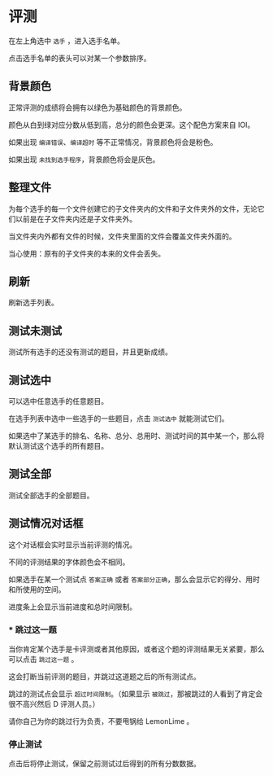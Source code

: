 # 评测

在左上角选中 `选手` ，进入选手名单。

点击选手名单的表头可以对某一个参数排序。

## 背景颜色

正常评测的成绩将会拥有以绿色为基础颜色的背景颜色。

颜色从白到绿对应分数从低到高，总分的颜色会更深。这个配色方案来自 IOI。

如果出现 `编译错误`、`编译超时` 等不正常情况，背景颜色将会是粉色。

如果出现 `未找到选手程序`，背景颜色将会是灰色。

## 整理文件

为每个选手的每一个文件创建它的子文件夹内的文件和子文件夹外的文件，无论它们以前是在子文件夹内还是子文件夹外。

当文件夹内外都有文件的时候，文件夹里面的文件会覆盖文件夹外面的。

当心使用：原有的子文件夹的本来的文件会丢失。

## 刷新

刷新选手列表。

## 测试未测试

测试所有选手的还没有测试的题目，并且更新成绩。

## 测试选中

可以选中任意选手的任意题目。

在选手列表中选中一些选手的一些题目，点击 `测试选中` 就能测试它们。

如果选中了某选手的排名、名称、总分、总用时、测试时间的其中某一个，那么将默认测试这个选手的所有题目。

## 测试全部

测试全部选手的全部题目。

## 测试情况对话框

这个对话框会实时显示当前评测的情况。

不同的评测结果的字体颜色会不相同。

如果选手在某一个测试点 `答案正确` 或者 `答案部分正确`，那么会显示它的得分、用时和所使用的空间。

进度条上会显示当前进度和总时间限制。

### * 跳过这一题

当你肯定某个选手是卡评测或者其他原因，或者这个题的评测结果无关紧要，那么可以点击 `跳过这一题` 。

这会打断当前评测的题目，并跳过这道题之后的所有测试点。

跳过的测试点会显示 `超过时间限制`。（如果显示 `被跳过`，那被跳过的人看到了肯定会很不高兴然后 D 评测人员。）

请你自己为你的跳过行为负责，不要甩锅给 LemonLime 。

### 停止测试

点击后将停止测试，保留之前测试过后得到的所有分数数据。